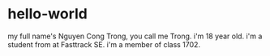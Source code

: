 # hello-world

my full name's Nguyen Cong Trong, you call me Trong.
i'm 18 year old. i'm a student from at Fasttrack SE. i'm a member of class 1702.
